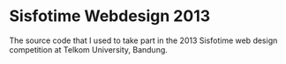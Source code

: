 # Sisfotime Webdesign 2013

The source code that I used to take part in the 2013 Sisfotime web design competition at Telkom University, Bandung.